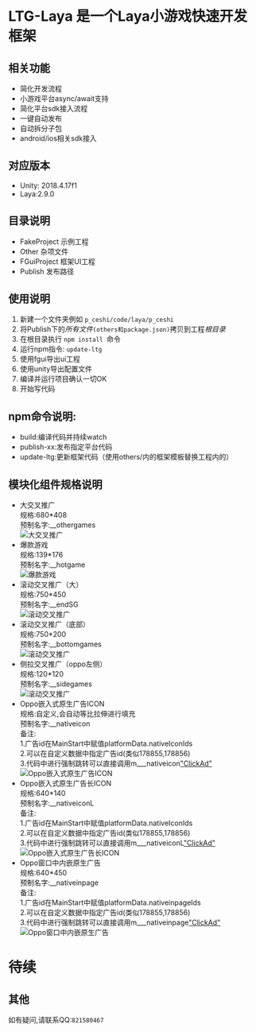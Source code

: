 # LTG-Laya 是一个Laya小游戏快速开发框架
## 相关功能
* 简化开发流程
* 小游戏平台async/await支持
* 简化平台sdk接入流程
* 一键自动发布
* 自动拆分子包
* android/ios相关sdk接入
## 对应版本
* Unity: 2018.4.17f1 
* Laya:2.9.0 

## 目录说明
* FakeProject 示例工程
* Other 杂项文件
* FGuiProject 框架UI工程
* Publish 发布路径

## 使用说明
1. 新建一个文件夹例如 `p_ceshi/code/laya/p_ceshi`
2. 将Publish下的*所有文件*`(others和package.json)`拷贝到工程*根目录*
3. 在根目录执行 `npm install `命令
4. 运行npm指令: `update-ltg`
5. 使用fgui导出ui工程
6. 使用unity导出配置文件
7. 编译并运行项目确认一切OK
8. 开始写代码

## npm命令说明:
* build:编译代码并持续watch
* publish-xx:发布指定平台代码
* update-ltg:更新框架代码（使用others/内的框架模板替换工程内的）

## 模块化组件规格说明
* 大交叉推广  
	规格:680*408  
	预制名字:__othergames  
	![大交叉推广](/Doc/img/img_othergames.png)
* 爆款游戏  
	规格:139*176  
	预制名字:__hotgame  
	![爆款游戏](/Doc/img/img_hotgame.png)
* 滚动交叉推广（大）  
	规格:750*450  
	预制名字:__endSG  
	![滚动交叉推广](/Doc/img/img_endSG.png)
* 滚动交叉推广（底部）  
	规格:750*200  
	预制名字:__bottomgames  
	![滚动交叉推广](/Doc/img/img_bottomgames.png)
* 侧拉交叉推广（oppo左侧）  
	规格:120*120  
	预制名字:__sidegames  
	![滚动交叉推广](/Doc/img/sidegames.png)	
* Oppo嵌入式原生广告ICON  
	规格:自定义,会自动等比拉伸进行填充  
	预制名字:__nativeicon  
	备注:  
		1.广告id在MainStart中赋值platformData.nativeIconIds  
		2.可以在自定义数据中指定广告id(类似178855,178856)  
		3.代码中进行强制跳转可以直接调用m___nativeicon["ClickAd"]()  
	![Oppo嵌入式原生广告ICON](/Doc/img/img_nativeicon.png)  
* Oppo嵌入式原生广告长ICON  
	规格:640*140  
	预制名字:__nativeiconL  
	备注:  
		1.广告id在MainStart中赋值platformData.nativeIconIds  
		2.可以在自定义数据中指定广告id(类似178855,178856)  
		3.代码中进行强制跳转可以直接调用m___nativeiconL["ClickAd"]()  
	![Oppo嵌入式原生广告长ICON](/Doc/img/img_nativeiconL.png)  
* Oppo窗口中内嵌原生广告  
	规格:640*450  
	预制名字:__nativeinpage  
	备注:   
		1.广告id在MainStart中赋值platformData.nativeinpageIds  
		2.可以在自定义数据中指定广告id(类似178855,178856)  
		3.代码中进行强制跳转可以直接调用m___nativeinpage["ClickAd"]()  
	![Oppo窗口中内嵌原生广告](/Doc/img/img_nativeinpage.png) 	

# 待续

## 其他
如有疑问,请联系QQ:`821580467`


